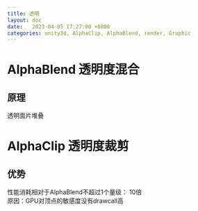 ```yaml
---
title: 透明
layout: doc
date:   2023-04-05 17:27:00 +0800
categories: unity3d, AlphaClip, AlphaBlend, render, Graphic
---
```



# AlphaBlend 透明度混合
## 原理
 透明面片堆叠
# AlphaClip 透明度裁剪
## 优势
 性能消耗相对于AlphaBlend不超过1个量级： 10倍  
 原因：GPU对顶点的敏感度没有drawcall高